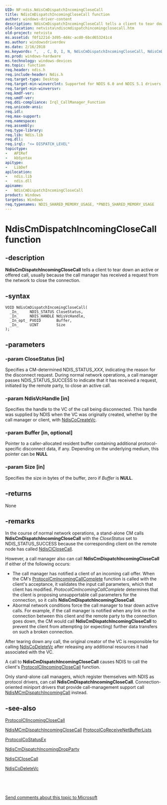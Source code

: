 ```yaml
---
UID: NF:ndis.NdisCmDispatchIncomingCloseCall
title: NdisCmDispatchIncomingCloseCall function
author: windows-driver-content
description: NdisCmDispatchIncomingCloseCall tells a client to tear down an active or offered call, usually because the call manager has received a request from the network to close the connection.
old-location: netvista\ndiscmdispatchincomingclosecall.htm
old-project: netvista
ms.assetid: f0f1221d-3d95-4d4c-acd0-6bcd653241c4
ms.author: windowsdriverdev
ms.date: 2/16/2018
ms.keywords: ",  , C, D, I, N, NdisCmDispatchIncomingCloseCall, NdisCmDispatchIncomingCloseCall function [Network Drivers Starting with Windows Vista], a, c, condis_call_manager_ref_877248ee-cc60-430c-836c-d2580627363f.xml, d, e, g, h, i, l, m, n, ndis/NdisCmDispatchIncomingCloseCall, netvista.ndiscmdispatchincomingclosecall, o, p, s, t"
ms.prod: windows-hardware
ms.technology: windows-devices
ms.topic: function
req.header: ndis.h
req.include-header: Ndis.h
req.target-type: Desktop
req.target-min-winverclnt: Supported for NDIS 6.0 and NDIS 5.1 drivers (see       NdisCmDispatchIncomingCloseCall (NDIS 5.1)) in Windows Vista. Supported for NDIS 5.1 drivers (see       NdisCmDispatchIncomingCloseCall (NDIS 5.1)) in Windows XP.
req.target-min-winversvr: 
req.kmdf-ver: 
req.umdf-ver: 
req.ddi-compliance: Irql_CallManager_Function
req.unicode-ansi: 
req.idl: 
req.max-support: 
req.namespace: 
req.assembly: 
req.type-library: 
req.lib: Ndis.lib
req.dll: 
req.irql: "<= DISPATCH_LEVEL"
topictype:
-	APIRef
-	kbSyntax
apitype:
-	LibDef
apilocation:
-	ndis.lib
-	ndis.dll
apiname:
-	NdisCmDispatchIncomingCloseCall
product: Windows
targetos: Windows
req.typenames: NDIS_SHARED_MEMORY_USAGE, *PNDIS_SHARED_MEMORY_USAGE
---
```


# NdisCmDispatchIncomingCloseCall function


## -description


<b>NdisCmDispatchIncomingCloseCall</b> tells a client to tear down an active or offered call, usually
  because the call manager has received a request from the network to close the connection.


## -syntax


````
VOID NdisCmDispatchIncomingCloseCall(
  _In_     NDIS_STATUS CloseStatus,
  _In_     NDIS_HANDLE NdisVcHandle,
  _In_opt_ PVOID       Buffer,
  _In_     UINT        Size
);
````


## -parameters




### -param CloseStatus [in]

Specifies a CM-determined NDIS_STATUS_<i>XXX</i>, indicating the reason for the disconnect request. During normal network operations, a call
     manager passes NDIS_STATUS_SUCCESS to indicate that it has received a request, initiated by the remote
     party, to close an active call.


### -param NdisVcHandle [in]

Specifies the handle to the VC of the call being disconnected. This handle was supplied by NDIS
     when the VC was originally created, whether by the call manager or client, with 
     <a href="..\ndis\nf-ndis-ndiscocreatevc.md">NdisCoCreateVc</a>.


### -param Buffer [in, optional]

Pointer to a caller-allocated resident buffer containing additional protocol-specific disconnect
     data, if any. Depending on the underlying medium, this pointer can be <b>NULL</b>


### -param Size [in]

Specifies the size in bytes of the buffer, zero if 
     <i>Buffer</i> is <b>NULL</b>.


## -returns



None




## -remarks



In the course of normal network operations, a stand-alone CM calls 
    <b>NdisCmDispatchIncomingCloseCall</b> with the 
    <i>CloseStatus</i> set to NDIS_STATUS_SUCCESS because the corresponding client on the remote node has
    called 
    <a href="..\ndis\nf-ndis-ndisclclosecall.md">NdisClCloseCall</a>.

However, a call manager also can call 
    <b>NdisCmDispatchIncomingCloseCall</b> if either of the following occurs:

<ul>
<li>
The call manager has notified a client of an incoming call offer. When the CM's 
      <a href="..\ndis\nc-ndis-protocol_cm_incoming_call_complete.md">
      ProtocolCmIncomingCallComplete</a> function is called with the client's acceptance, it validates the
      input call parameters, which that client has modified. 
      <i>ProtocolCmIncomingCallComplete</i> determines that the client is proposing unsupportable call
      parameters for the connection, so it calls 
      <b>NdisCmDispatchIncomingCloseCall</b>.

</li>
<li>
Abormal network conditions force the call manager to tear down active calls. For example, if the
      call manager is notified when any link on the connection between this client and the remote party to
      the connection goes down, the CM would call 
      <b>NdisCmDispatchIncomingCloseCall</b> to prevent the client from attempting (or expecting) further data
      transfers on such a broken connection.

</li>
</ul>
After tearing down any call, the original creator of the VC is responsible for calling 
    <a href="..\ndis\nf-ndis-ndiscodeletevc.md">NdisCoDeleteVc</a> after releasing any
    additional resources it had associated with the VC.

A call to 
    <b>NdisCmDispatchIncomingCloseCall</b> causes NDIS to call the client's 
    <a href="..\ndis\nc-ndis-protocol_cl_incoming_close_call.md">
    ProtocolClIncomingCloseCall</a> function.

Only stand-alone call managers, which register themselves with NDIS as protocol drivers, can call 
    <b>NdisCmDispatchIncomingCloseCall</b>. Connection-oriented miniport drivers that provide call-management
    support call 
    <a href="..\ndis\nf-ndis-ndismcmdispatchincomingcall.md">
    NdisMCmDispatchIncomingCall</a> instead.




## -see-also

<a href="..\ndis\nc-ndis-protocol_cl_incoming_close_call.md">ProtocolClIncomingCloseCall</a>



<a href="..\ndis\nf-ndis-ndismcmdispatchincomingclosecall.md">
   NdisMCmDispatchIncomingCloseCall</a>



<a href="..\ndis\nc-ndis-protocol_co_receive_net_buffer_lists.md">
   ProtocolCoReceiveNetBufferLists</a>



<a href="..\ndis\nc-ndis-protocol_co_status_ex.md">ProtocolCoStatusEx</a>



<a href="..\ndis\nf-ndis-ndiscmdispatchincomingdropparty.md">
   NdisCmDispatchIncomingDropParty</a>



<a href="..\ndis\nf-ndis-ndisclclosecall.md">NdisClCloseCall</a>



<a href="..\ndis\nf-ndis-ndiscodeletevc.md">NdisCoDeleteVc</a>



 

 

<a href="mailto:wsddocfb@microsoft.com?subject=Documentation%20feedback [netvista\netvista]:%20NdisCmDispatchIncomingCloseCall function%20 RELEASE:%20(2/16/2018)&amp;body=%0A%0APRIVACY STATEMENT%0A%0AWe use your feedback to improve the documentation. We don't use your email address for any other purpose, and we'll remove your email address from our system after the issue that you're reporting is fixed. While we're working to fix this issue, we might send you an email message to ask for more info. Later, we might also send you an email message to let you know that we've addressed your feedback.%0A%0AFor more info about Microsoft's privacy policy, see http://privacy.microsoft.com/en-us/default.aspx." title="Send comments about this topic to Microsoft">Send comments about this topic to Microsoft</a>

